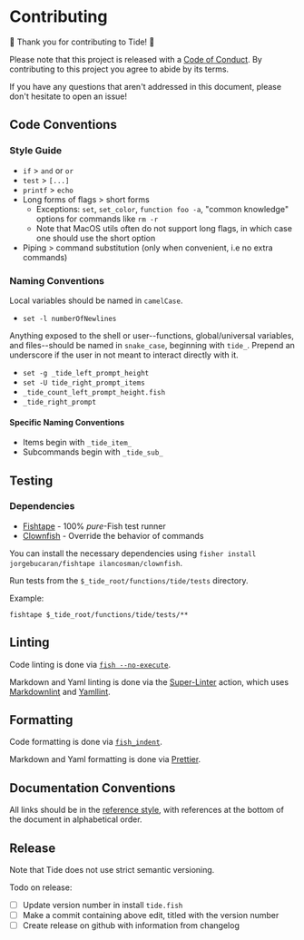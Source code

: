 # Contributing

🌊 Thank you for contributing to Tide! 🌊

Please note that this project is released with a [Code of Conduct][]. By contributing to this project you agree to abide by its terms.

If you have any questions that aren't addressed in this document, please don't hesitate to open an issue!

## Code Conventions

### Style Guide

- `if` > `and` or `or`
- `test` > `[...]`
- `printf` > `echo`
- Long forms of flags > short forms
  - Exceptions: `set`, `set_color`, `function foo -a`, "common knowledge" options for commands like `rm -r`
  - Note that MacOS utils often do not support long flags, in which case one should use the short option
- Piping > command substitution (only when convenient, i.e no extra commands)

### Naming Conventions

Local variables should be named in `camelCase`.

- `set -l numberOfNewlines`

Anything exposed to the shell or user--functions, global/universal variables, and files--should be named in `snake_case`, beginning with `tide_`. Prepend an underscore if the user in not meant to interact directly with it.

- `set -g _tide_left_prompt_height`
- `set -U tide_right_prompt_items`
- `_tide_count_left_prompt_height.fish`
- `_tide_right_prompt`

#### Specific Naming Conventions

- Items begin with `_tide_item_`
- Subcommands begin with `_tide_sub_`

## Testing

### Dependencies

- [Fishtape][] - 100% _pure_-Fish test runner
- [Clownfish][] - Override the behavior of commands

You can install the necessary dependencies using `fisher install jorgebucaran/fishtape ilancosman/clownfish`.

Run tests from the `$_tide_root/functions/tide/tests` directory.

Example:

```console
fishtape $_tide_root/functions/tide/tests/**
```

## Linting

Code linting is done via [`fish --no-execute`][].

Markdown and Yaml linting is done via the [Super-Linter][] action, which uses [Markdownlint][] and [Yamllint][].

## Formatting

Code formatting is done via [`fish_indent`][].

Markdown and Yaml formatting is done via [Prettier][].

## Documentation Conventions

All links should be in the [reference style][], with references at the bottom of the document in alphabetical order.

## Release

Note that Tide does not use strict semantic versioning.

Todo on release:

- [ ] Update version number in install `tide.fish`
- [ ] Make a commit containing above edit, titled with the version number
- [ ] Create release on github with information from changelog

[`fish --no-execute`]: https://fishshell.com/docs/current/cmds/fish.html
[`fish_indent`]: https://fishshell.com/docs/current/cmds/fish_indent.html
[clownfish]: https://github.com/IlanCosman/clownfish
[code of conduct]: CODE_OF_CONDUCT.md
[fisher]: https://github.com/jorgebucaran/fisher
[markdownlint]: https://github.com/DavidAnson/markdownlint
[prettier]: https://github.com/prettier/prettier
[reference style]: https://www.markdownguide.org/basic-syntax/#reference-style-links
[fishtape]: https://github.com/jorgebucaran/fishtape
[super-linter]: https://github.com/github/super-linter
[yamllint]: https://github.com/adrienverge/yamllint
